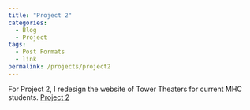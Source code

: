 ```yaml
---
title: "Project 2"
categories:
  - Blog
  - Project
tags:
  - Post Formats
  - link
permalink: /projects/project2
---
```


For Project 2, I redesign the website of Tower Theaters for current MHC students.
[Project 2](../files/project2.pdf)
